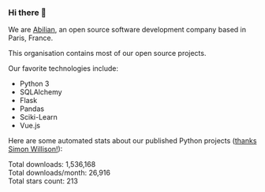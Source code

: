 ### Hi there 👋

We are [Abilian](https://abilian.com/), an open source software development company based in Paris, France.

This organisation contains most of our open source projects.

Our favorite technologies include:

- Python 3
- SQLAlchemy
- Flask
- Pandas
- Sciki-Learn
- Vue.js

Here are some automated stats about our published Python projects
([thanks Simon Willison!][sw-post]):

<!--marker-->
Total downloads: 1,536,168<br>
Total downloads/month: 26,916<br>
Total stars count: 213
<!--end-->

[sw-post]: https://simonwillison.net/2020/Jul/10/self-updating-profile-readme/